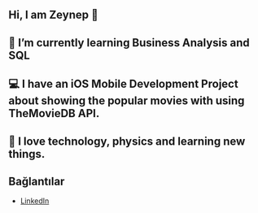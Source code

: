 ## Hi, I am Zeynep 👋

## 🌱 I’m currently learning Business Analysis and SQL
## 💻 I have an iOS Mobile Development Project about showing the popular movies with using TheMovieDB API. 
## 👾 I love technology, physics and learning new things.

## Bağlantılar
- [LinkedIn](https://www.linkedin.com/in/[zeynepyunsel])
